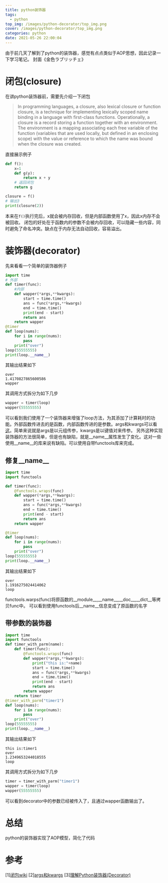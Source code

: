 ```yaml
---
title: python装饰器
tags:
  - python
top_img: /images/python-decorator/top_img.png
cover: /images/python-decorator/top_img.png
categories: python
date: 2021-05-26 22:00:04
---
```



由于前几天了解到了python的装饰器，感觉有点点类似于AOP思想，因此记录一下学习笔记。
封面《金色ラブリッチェ》
<!--more-->

# 闭包(closure)
在讲python装饰器前，需要先介绍一下闭包
> In programming languages, a closure, also lexical closure or function closure, is a technique for implementing lexically scoped name binding in a language with first-class functions. Operationally, a closure is a record storing a function together with an environment. The environment is a mapping associating each free variable of the function (variables that are used locally, but defined in an enclosing scope) with the value or reference to which the name was bound when the closure was created.

直接展示例子
```python
def f():
    x=1
    def g(y):
        return x + y
    # 返回闭包
    return g  

closure = f()
# 输出3
print(closure(2))
```
本来在`f()`执行完后，x就会被内存回收，但是内部函数使用了x，因此x内存不会被回收。
闭包的好处在于函数内的参数不会被内存回收，可以隐藏一些内容，同时避免了命名冲突。缺点在于内存无法自动回收，容易溢出。

# 装饰器(decorator)
先来看看一个简单的装饰器例子
```python
import time
# 外部
def timer(func):
    #内部
    def wapper(*args,**kwargs):
        start = time.time()
        ans = func(*args,**kwargs)
        end = time.time()
        print(end - start)
        return ans
    return wapper
@timer
def loop(nums):
    for i in range(nums):
        pass
    print("over")
loop(55555555)
print(loop.__name__)
```
其输出结果如下
```shell
over
1.4170827865600586
wapper
```
其调用方式拆分为如下几步
```python
wapper = timer(loop)
wapper(55555555)
```
可以看到我们使用了一个装饰器来增强了loop方法，为其添加了计算耗时的功能。外部函数传进去的是函数，内部函数传进的是参数。args和kwargs可以看[这](https://stackoverflow.com/questions/36901/what-does-double-star-asterisk-and-star-asterisk-do-for-parameters)。简单来说就是args是以元组传参，kwargs是以键值对来传参。
另外这种实现装饰器的方法很简单，但是也有缺陷，就是__name__属性发生了变化。这对一些使用__name__的库来说有缺陷。可以使用自带functools库来完成。
## 修复__name__
```python
import time
import functools

def timer(func):
    @functools.wraps(func)
    def wapper(*args,**kwargs):
        start = time.time()
        ans = func(*args,**kwargs)
        end = time.time()
        print(end - start)
        return ans  
    return wapper

@timer
def loop(nums):
    for i in range(nums):
        pass
    print("over")
loop(55555555)
print(loop.__name__)
```
其输出结果如下
```shell
over
1.1916275024414062
loop
```
functools.warps(func)将原函数的__module__,\_\_name__,\_\_doc__,\_\_dict__等拷贝func中。
可以看到使用functools后\_\_name__信息变成了原函数的名字

## 带参数的装饰器
```python
import time
import functools
def timer_with_parm(name):
    def timer(func):
        @functools.wraps(func)
        def wapper(*args,**kwargs):
            print("this is:"+name)
            start = time.time()
            ans = func(*args,**kwargs)
            end = time.time()
            print(end - start)
            return ans
        return wapper
    return timer
@timer_with_parm("timer1")
def loop(nums):
    for i in range(nums):
        pass
    print("over")
loop(55555555)
print(loop.__name__)
```
其输出结果如下
```shell
this is:timer1
over
1.2349653244018555
loop
```
其调用方式拆分为如下几步
```python
timer = timer_with_parm("timer1")
wapper = timer(loop)
wapper(55555555)
```
可以看到decorator中的参数已经被传入了，且通过wapper函数输出了。

# 总结
python的装饰器实现了AOP模型，简化了代码


# 参考
[1][闭包wiki](https://en.wikipedia.org/wiki/Closure_(computer_programming))
[2][args和kwargs](https://stackoverflow.com/questions/36901/what-does-double-star-asterisk-and-star-asterisk-do-for-parameters)
[3][理解Python装饰器(Decorator)](https://www.jianshu.com/p/ee82b941772a)